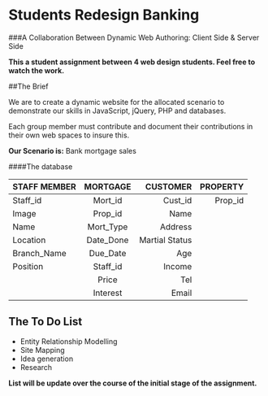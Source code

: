 Students Redesign Banking 
====================================


###A Collaboration Between Dynamic Web Authoring: Client Side & Server Side

**This a student assignment between 4 web design students. Feel free to watch the work.**

##The Brief

We are to create a dynamic website for the allocated scenario to demonstrate our skills in JavaScript, jQuery, PHP and databases. 

Each group member must contribute and document their contributions in their own web spaces to insure this. 

**Our Scenario is:** Bank mortgage sales

####The database

| STAFF MEMBER  | MORTGAGE      | CUSTOMER       | PROPERTY |
| ------------- |:-------------:|---------------:|---------:|
| Staff_id      | Mort_id       | Cust_id        | Prop_id  |
| Image         | Prop_id       | Name           |
| Name          | Mort_Type     | Address        |
| Location      | Date_Done     | Martial Status |
| Branch_Name   | Due_Date      | Age            |
| Position      | Staff_id      | Income         |
|               | Price         | Tel            |
|               | Interest      | Email          |
## The To Do List

* Entity Relationship Modelling
* Site Mapping
* Idea generation 
* Research

**List will be update over the course of the initial stage of the assignment.**


